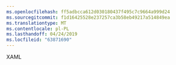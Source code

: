 ```yaml
---
ms.openlocfilehash: ff5adbcca612d030180437f495c7c9664a999d24
ms.sourcegitcommit: f1d16425528e237257ca3b58eb49217a514849ea
ms.translationtype: MT
ms.contentlocale: pl-PL
ms.lasthandoff: 04/24/2019
ms.locfileid: "63871690"
---
```

XAML